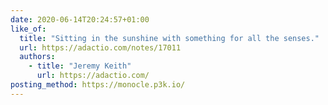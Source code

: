 ```yaml
---
date: 2020-06-14T20:24:57+01:00
like_of:
  title: "Sitting in the sunshine with something for all the senses."
  url: https://adactio.com/notes/17011
  authors:
    - title: "Jeremy Keith"
      url: https://adactio.com/
posting_method: https://monocle.p3k.io/
---
```

